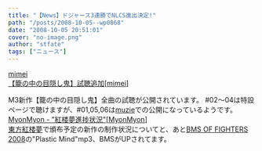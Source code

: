 ```yaml
---
title: "【News】ドジャース3連勝でNLCS進出決定!"
path: "/posts/2008-10-05--wp0868"
date: "2008-10-05 20:51:01"
cover: "no-image.png"
author: "stfate"
tags: ["ニュース"]
---
```


<style type="text/css">
<!--
p {white-space: pre-wrap};
-->
</style>

<a class="topics" href="http://totsu-kuni.net/" target="_blank">mimei 【籠の中の目隠し鬼】試聴追加</a><span class="junre">[<a href="http://totsu-kuni.net/" target="_blank">mimei</a>]</span>
<div class="news">M3新作【籠の中の目隠し鬼】全曲の試聴が公開されています。
#02～04は特設ページで聴けますが、#01,05,06は<a href="http://www.muzie.co.jp/cgi-bin/artist.cgi?id=a036575" target="_blank">muzie</a>での公開になっているようです。</div>
<a class="topics" href="http://www.myonmyon.com/" target="_blank">MyonMyon - "紅楼夢進捗状況"</a><span class="junre">[<a href="http://www.myonmyon.com/" target="_blank">MyonMyon</a>]</span>
<div class="news"><a href="http://karen.saiin.net/~kouroumu-toho/" target="_blank">東方紅楼夢</a>で頒布予定の新作の制作状況についてと、あと<a href="http://manbow.nothing.sh/event/event.cgi?action=List_def&event=54" target="_blank">BMS OF FIGHTERS 2008</a>の"Plastic Mind"mp3、BMSがUPされてます。</div>
